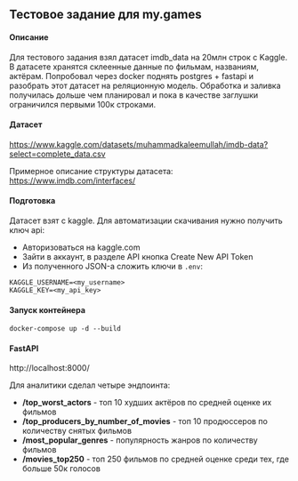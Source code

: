 ## Тестовое задание для my.games

#### Описание
Для тестового задания взял датасет imdb_data на 20млн строк с Kaggle.
В датасете хранятся склеенные данные по фильмам, названиям, актёрам.
Попробовал через docker поднять postgres + fastapi и разобрать этот датасет на реляционную модель. Обработка и заливка получилась дольше чем планировал и пока в качестве заглушки ограничился первыми 100к строками.

#### Датасет
https://www.kaggle.com/datasets/muhammadkaleemullah/imdb-data?select=complete_data.csv

Примерное описание структуры датасета: https://www.imdb.com/interfaces/

#### Подготовка
Датасет взят с kaggle. Для автоматизации скачивания нужно получить ключ api:
- Авторизоваться на kaggle.com
- Зайти в аккаунт, в разделе API кнопка Create New API Token
- Из полученного JSON-а сложить ключи в `.env`:
```
KAGGLE_USERNAME=<my_username>
KAGGLE_KEY=<my_api_key>
```

#### Запуск контейнера
```
docker-compose up -d --build
```

#### FastAPI
http://localhost:8000/

Для аналитики сделал четыре эндпоинта:
- **/top_worst_actors** - топ 10 худших актёров по средней оценке их фильмов
- **/top_producers_by_number_of_movies** - топ 10 продюссеров по количеству снятых фильмов
- **/most_popular_genres** - популярность жанров по количеству фильмов
- **/movies_top250** - топ 250 фильмов по средней оценке среди тех, где больше 50к голосов